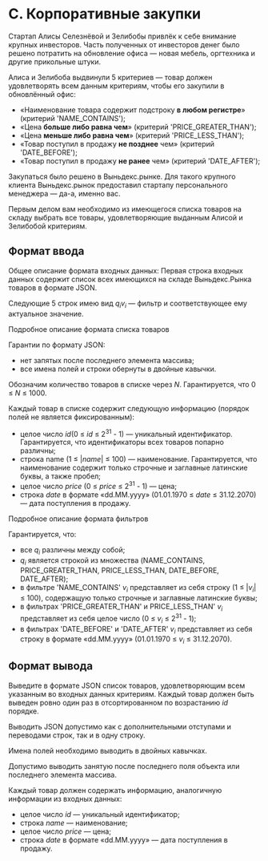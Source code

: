 # C. Корпоративные закупки

Стартап Алисы Селезнёвой и Зелибобы привлёк к себе внимание крупных инвесторов. Часть полученных от инвесторов денег было решено потратить на обновление офиса — новая мебель, оргтехника и другие прикольные штуки.

Алиса и Зелибоба выдвинули 5 критериев — товар должен удовлетворять всем данным критериям, чтобы его закупили в обновлённый офис:
- «Наименование товара содержит подстроку __в любом регистре__» (критерий 'NAME_CONTAINS');
- «Цена __больше либо равна чем__» (критерий 'PRICE_GREATER_THAN');
- «Цена __меньше либо равна чем__» (критерий 'PRICE_LESS_THAN');
- «Товар поступил в продажу __не позднее__ чем» (критерий 'DATE_BEFORE');
- «Товар поступил в продажу __не ранее__ чем» (критерий 'DATE_AFTER');

Закупаться было решено в Выньдекс.рынке. Для такого крупного клиента Выньдекс.рынок предоставил стартапу персонального менеджера — да-а, именно вас.

Первым делом вам необходимо из имеющегося списка товаров на складу выбрать все товары, удовлетворяющие выданным Алисой и Зелибобой критериям.


## Формат ввода

Общее описание формата входных данных:
Первая строка входных данных содержит список всех имеющихся на складе Выньдекс.Рынка товаров в формате JSON.

Следующие 5 строк имею вид _q<sub>i</sub>v<sub>i</sub>_ — фильтр и соответствующее ему актуальное значение.

Подробное описание формата списка товаров

Гарантии по формату JSON:
- нет запятых после последнего элемента массива;
- все имена полей и строки обернуты в двойные кавычки.

Обозначим количество товаров в списке через _N_. Гарантируется, что 0 ≤ _N_ ≤ 1000.

Каждый товар в списке содержит следующую информацию (порядок полей не является фиксированным):
- целое число _id_(0 ≤ _id_ ≤ 2<sup>31</sup> - 1) — уникальный идентификатор. Гарантируется, что идентификаторы всех товаров попарно различны;
- строка name (1 ≤ |_name_| ≤ 100) — наименование. Гарантируется, что наименование содержит только строчные и заглавные латинские буквы, а также пробел;
- целое число _price_ (0 ≤ _price_ ≤ 2<sup>31</sup> - 1) — цена;
- строка _date_ в формате «dd.MM.yyyy» (01.01.1970 ≤ _date_ ≤ 31.12.2070) — дата поступления в продажу.

Подробное описание формата фильтров

Гарантируется, что:
- все _q<sub>i</sub>_ различны между собой;
- _q<sub>i</sub>_ является строкой из множества (NAME_CONTAINS, PRICE_GREATER_THAN, PRICE_LESS_THAN, DATE_BEFORE, DATE_AFTER);
- в фильтре 'NAME_CONTAINS' _v<sub>i</sub>_ представляет из себя строку (1 ≤ |_v<sub>i</sub>_| ≤ 100), содержащую только строчные и заглавные латинские буквы;
- в фильтрах 'PRICE_GREATER_THAN' и PRICE_LESS_THAN' _v<sub>i</sub>_ представляет из себя целое число (0 ≤ _v<sub>i</sub>_ ≤ 2<sup>31</sup> - 1);
- в фильтрах 'DATE_BEFORE' и 'DATE_AFTER' _v<sub>i</sub>_ представляет из себя строку в формате «dd.MM.yyyy» (01.01.1970 ≤ _v<sub>i</sub>_ ≤ 31.12.2070).


## Формат вывода

Выведите в формате JSON список товаров, удовлетворяющим всем указанным во входных данных критериям. Каждый товар должен быть выведен ровно один раз в отсортированном по возрастанию _id_ порядке.

Выводить JSON допустимо как с дополнительными отступами и переводами строк, так и в одну строку.

Имена полей необходимо выводить в двойных кавычках.

Допустимо выводить занятую после последнего поля объекта или последнего элемента массива.

Каждый товар должен содержать информацию, аналогичную информации из входных данных:
- целое число _id_ — уникальный идентификатор;
- строка _name_ — наименование;
- целое число _price_ — цена;
- строка _date_ в формате «dd.MM.yyyy» — дата поступления в продажу.
